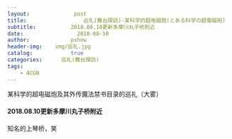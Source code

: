 ```yaml
---
layout:              post
title:                  巡礼(舞台探訪)-某科学的超电磁炮(とある科学の超電磁砲)
subtitle:           2018.08.10更新多摩川丸子桥附近
date:                 2018-08-10
author:             pshow
header-img:    img/巡礼.jpg
catalog:            true
categories:      巡礼(舞台探訪)
tags:
    - ACGN
---
```


某科学的超电磁炮及其外传魔法禁书目录的巡礼（大雾）

#### 2018.08.10更新多摩川丸子桥附近

知名的上琴桥，笑

